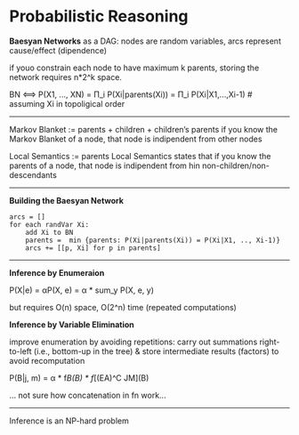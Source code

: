 # Probabilistic Reasoning

**Baesyan Networks** as a DAG: nodes are random variables, arcs represent cause/effect (dipendence)

if youo constrain each node to have maximum k parents, storing the network requires n\*2^k space.

BN <==> P(X1, ..., XN) = Π_i P(Xi|parents(Xi))
= Π_i P(Xi|X1,...,Xi-1) # assuming Xi in topoligical order

---

Markov Blanket := parents + children + children’s parents
if you know the Markov Blanket of a node, that node is indipendent from other nodes

Local Semantics := parents
Local Semantics states that if you know the parents of a node, that node is indipendent from hin non-children/non-descendants

---

**Building the Baesyan Network**

    arcs = []
    for each randVar Xi:
        add Xi to BN
        parents =  min {parents: P(Xi|parents(Xi)) = P(Xi|X1, .., Xi-1)}
        arcs += [[p, Xi] for p in parents]

---

**Inference by Enumeraion**

P(X|e) = αP(X, e) = α \* sum_y P(X, e, y)

but requires O(n) space, O(2^n) time (repeated computations)

**Inference by Variable Elimination**

improve enumeration by avoiding repetitions: carry out summations right-to-left (i.e., bottom-up in the tree) & store intermediate results (factors) to avoid recomputation

P(B|j, m) = α \* f*B(B) \* f*\[(EA)^C JM](B)

... not sure how concatenation in fn work...

---

Inference is an NP-hard problem
